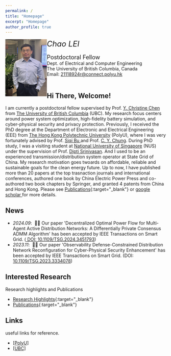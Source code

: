 ```yaml
---
permalink: /
title: "Homepage"
excerpt: "Homepage"
author_profile: true
---
```


<p>
<img src="https://raw.githubusercontent.com/honolulufishing/Homepage/main/2.png" align="left" width="130">  
<font size=5 ><em>Chao LEI</em></font>  
  <br>  
<br><font size=4 >Postdoctoral Fellow</font>
<br>Dept. of Electrical and Computer Engineering 
<br>The University of British Columbia, Canada
<br>Email: <a href="mailto:21118924r@connect.polyu.hk">21118924r@connect.polyu.hk</a>
<br><br/>
</p>

##  Hi There, Welcome!
I am currently a postdoctoral fellow supervised by Prof. <a href='https://ece.ubc.ca/y-christine-chen/' target="_blank"> Y. Christine Chen </a> from <a href='https://www.ubc.ca/' target="_blank"> The University of British Columbia</a> (UBC). My research focus centers around power system optimization, high-fidelity battery simulation, and cyber-physical security and privacy protection. Previously, I received the PhD degree at the Department of Electronic and Electrical Engineering (EEE) from <a href='https://www.polyu.edu.hk/' target="_blank"> The Hong Kong Polytechnic University</a> (PolyU), where I was very fortunately advised by Prof. <a href='https://www.polyu.edu.hk/eee/people/academic-staff-and-teaching-staff/dr-bu-siqi/' target="_blank"> Siqi Bu </a> and Prof. <a href='https://www.polyu.edu.hk/eee/people/academic-staff-and-teaching-staff/prof-chung-chi-yung/' target="_blank"> C. Y. Chung</a>. During PhD study, I was a visiting student at <a href='https://nus.edu.sg/' target="_blank"> National University of Singapore</a> (NUS) under the supervision of Prof. <a href='https://www.ece.nus.edu.sg/gems/profhome.html' target="_blank"> Dipti Srinivasan</a>. And I used to be an experienced transmission/distribution system operator at State Grid of China. My research motivation goes twoards on affordable, reliable and sustainable goals for the clean energy future. Up to now, I have published more than 20 papers at the top trasnaction journals and international conferences, authored one book by China Electric Power Press and co-authored two book chapters by Springer, and granted 4 patents from China and Hong Kong. Please see [Publications](limitations.md){:target="_blank"} or <a href='https://scholar.google.com/citations?user=6SzQKCAAAAAJ' target="_blank"> google scholar </a> for more details.

## News
- *2024.09*: &nbsp;🎉🎉 Our paper 'Decentralized Optimal Power Flow for Multi-Agent Active Distribution Networks: A Differentially Private Consensus ADMM Algorithm' has been accepted by IEEE Transactions on Smart Grid. (<a href='https://ieeexplore.ieee.org/document/10659236' target="_blank"> DOI: 10.1109/TSG.2024.3451793</a>)
- *2023.11*: &nbsp;🎉🎉 Our paper 'Observability Defense-Constrained Distribution Network Reconfiguration for Cyber-Physical Security Enhancement' has been accepted by IEEE Transactions on Smart Grid. (DOI: <a href='https://ieeexplore.ieee.org/document/10320370' target="_blank">10.1109/TSG.2023.3334078</a>)

## Interested Research
Research highlights and Publications
- [Research Highlights](features.md){:target="_blank"}
- [Publications](limitations.md){:target="_blank"}

## Links
useful links for reference.
- <a href='https://www.polyu.edu.hk/' target="_blank">[PolyU]</a>
- <a href='https://ubc.ca/' target="_blank">[UBC]</a>




